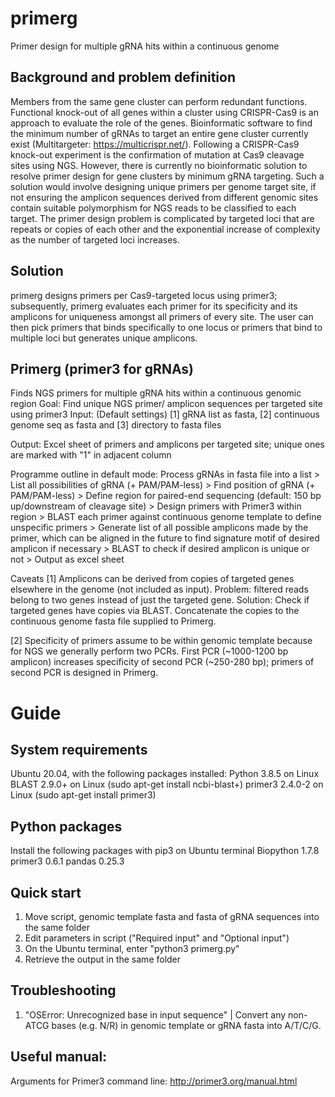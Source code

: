 # primerg
Primer design for multiple gRNA hits within a continuous genome

## Background and problem definition
Members from the same gene cluster can perform redundant functions. Functional knock-out of all genes within a cluster using CRISPR-Cas9 is an approach to evaluate the role of the genes. Bioinformatic software to find the minimum number of gRNAs to target an entire gene cluster currently exist (Multitargeter: https://multicrispr.net/). Following a CRISPR-Cas9 knock-out experiment is the confirmation of mutation at Cas9 cleavage sites using NGS. However, there is currently no bioinformatic solution to resolve primer design for gene clusters by minimum gRNA targeting. Such a solution would involve designing unique primers per genome target site, if not ensuring the amplicon sequences derived from different genomic sites contain suitable polymorphism for NGS reads to be classified to each target. The primer design problem is complicated by targeted loci that are repeats or copies of each other and the exponential increase of complexity as the number of targeted loci increases.

## Solution
primerg designs primers per Cas9-targeted locus using primer3; subsequently, primerg evaluates each primer for its specificity and its amplicons for uniqueness amongst all primers of every site. The user can then pick primers that binds specifically to one locus or primers that bind to multiple loci but generates unique amplicons.

## Primerg (primer3 for gRNAs)
Finds NGS primers for multiple gRNA hits within a continuous genomic region
Goal:  Find unique NGS primer/ amplicon sequences per targeted site using primer3
Input: (Default settings) [1] gRNA list as fasta, [2] continuous genome seq as fasta and [3] directory to fasta files 

Output: Excel sheet of primers and amplicons per targeted site; unique ones are marked with "1" in adjacent column

Programme outline in default mode: 
  Process gRNAs in fasta file into a list > List all possibilities of gRNA (+ PAM/PAM-less) >
  Find position of gRNA (+ PAM/PAM-less)  > Define region for paired-end sequencing (default: 150 bp up/downstream of cleavage site) >
  Design primers with Primer3 within region > BLAST each primer against continuous genome template to define unspecific primers >
  Generate list of all possible amplicons made by the primer, which can be aligned in the future to find signature motif of desired amplicon if necessary >
  BLAST to check if desired amplicon is unique or not > Output as excel sheet

Caveats
  [1] Amplicons can be derived from copies of targeted genes elsewhere in the genome (not included as input).
      Problem: filtered reads belong to two genes instead of just the targeted gene.
      Solution: Check if targeted genes have copies via BLAST. 
      Concatenate the copies to the continuous genome fasta file supplied to Primerg.

  [2] Specificity of primers assume to be within genomic template because for NGS we generally perform two PCRs.
      First PCR (~1000-1200 bp amplicon) increases specificity of second PCR (~250-280 bp); primers of second PCR is designed in Primerg. 

# Guide

## System requirements 
  Ubuntu 20.04, with the following packages installed:
  Python 3.8.5 on Linux 
  BLAST 2.9.0+ on Linux    (sudo apt-get install ncbi-blast+)
  primer3 2.4.0-2 on Linux (sudo apt-get install primer3)

## Python packages
  Install the following packages with pip3 on Ubuntu terminal
  Biopython 1.7.8
  primer3 0.6.1
  pandas 0.25.3
  
## Quick start 
  1. Move script, genomic template fasta and fasta of gRNA sequences into the same folder
  2. Edit parameters in script ("Required input" and "Optional input")
  3. On the Ubuntu terminal, enter "python3 primerg.py"
  4. Retrieve the output in the same folder
 
## Troubleshooting 
  1. "OSError: Unrecognized base in input sequence" | Convert any non-ATCG bases (e.g. N/R) in genomic template or gRNA fasta into A/T/C/G. 

## Useful manual:
  Arguments for Primer3 command line: http://primer3.org/manual.html
